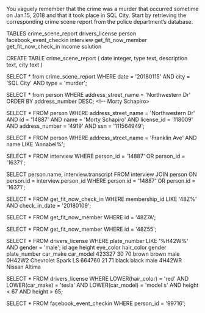 You vaguely remember that the crime was a ​murder​ that occurred sometime on ​Jan.15, 2018​ and that it took place in ​SQL City​. Start by retrieving the corresponding crime scene report from the police department’s database.

TABLES
crime_scene_report
drivers_license
person
facebook_event_checkin
interview
get_fit_now_member
get_fit_now_check_in
income
solution

CREATE TABLE crime_scene_report ( date integer, type text, description text, city text )

<!-- First query -->
SELECT * from crime_scene_report
WHERE date = '20180115'
AND city = 'SQL City'
AND type = 'murder';

<!-- Result first query
  date: 20180115
  type: murder
  description: Security footage shows that there were 2 witnesses. The first witness lives at the last house on "Northwestern Dr". The second witness, named Annabel, lives somewhere on "Franklin Ave".
  city: SQL City
>

<!-- First witness -->
SELECT * from person
WHERE address_street_name = 'Northwestern Dr'
ORDER BY address_number DESC; <!-- Morty Schapiro>

SELECT * FROM person
WHERE address_street_name = 'Northwestern Dr'
AND id = '14887'
AND name = 'Morty Schapiro'
AND license_id = '118009'
AND address_number = '4919'
AND ssn = '111564949';

<!-- Second witness
  The second witness, named Annabel, lives somewhere on "Franklin Ave".
-->
SELECT * FROM person
WHERE address_street_name = 'Franklin Ave'
AND name LIKE 'Annabel%';

<!-- Result second witness 
  id: 16371
  name: Annabel Miller
  license_id: 490173
  address_number: 103
  address_street_name: Franklin Ave
  ssn: 318771143
-->

<!-- Interview transcripts -->
SELECT * FROM interview
WHERE person_id = '14887'
OR person_id = '16371'; <!-- this wont show names, just basic info-->

SELECT person.name, interview.transcript
FROM interview JOIN person
ON person.id = interview.person_id
WHERE person.id = '14887' OR person.id = '16371'; <!-- this shows all needed info -->

<!--
Morty Schapiro: I heard a gunshot and then saw a man run out. He had a "Get Fit Now Gym" bag. The membership number on the bag started with "48Z". Only gold members have those bags. The man got into a car with a plate that included "H42W".

Annabel Miller: I saw the murder happen, and I recognized the killer from my gym when I was working out last week on January the 9th.

-->

<!-- Murder info -->
SELECT * FROM get_fit_now_check_in
WHERE membership_id LIKE '48Z%'
AND check_in_date = '20180109';
<!-- 48Z7A or 48Z55 -->

SELECT * FROM get_fit_now_member
WHERE id = '48Z7A'; <!-- Joe Germuska person_id: 28819 -->
<!-- Interview
Not found
-->

SELECT * FROM get_fit_now_member
WHERE id = '48Z55'; <!-- Jeremy Bowers person_id: 67318 -->
<!-- Interview
I was hired by a woman with a lot of money. I don't know her name but I know she's around 5'5" (65") or 5'7" (67"). She has red hair and she drives a Tesla Model S. I know that she attended the SQL Symphony Concert 3 times in December 2017. 
-->

SELECT * FROM drivers_license
WHERE plate_number LIKE '%H42W%'
AND gender = 'male';
id	age	height	eye_color	hair_color	gender	plate_number	car_make	car_model
423327	30	70	brown	brown	male	0H42W2	Chevrolet	Spark LS
664760	21	71	black	black	male	4H42WR	Nissan	Altima

<!-- Murder head info -->
SELECT * FROM drivers_license
WHERE LOWER(hair_color) = 'red'
AND LOWER(car_make) = 'tesla'
AND LOWER(car_model) = 'model s'
AND height < 67
AND height > 65;

<!-- 1. license_id: 202298, 2. license_id: 291182
    1.1 id: 99716 / Miranda Priestly, 2.2 id: 90700 / Regina George
I know that she attended the SQL Symphony Concert 3 times in December 2017.
-->

SELECT * FROM facebook_event_checkin
WHERE person_id = '99716';

<!--
  BINGO! Miranda Priestly
person_id	event_id	event_name	date
99716	1143	SQL Symphony Concert	20171206
99716	1143	SQL Symphony Concert	20171212
99716	1143	SQL Symphony Concert	20171229
-->
